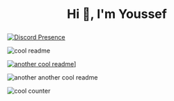 # <p align="center">**Hi 👋, I'm Youssef**</p>


[![Discord Presence](https://lanyard.cnrad.dev/api/605894319408283678?&bg=00000000)]([https://discord.com/users/605894319408283678](https://discords.com/bio/p/ELJoOker))

![cool readme](https://github-readme-stats.vercel.app/api?username=ELJoOker2004&count_private=true&show_icons=true&theme=radical)

[![another cool readme](https://streak-stats.demolab.com/?user=ELjoOker2004&theme=radical)](https://git.io/streak-stats)]

![another another cool readme](https://github-readme-stats.vercel.app/api/top-langs/?username=ELJoOker2004&langs_count=2&layout=compact&theme=radical)



![cool counter](https://komarev.com/ghpvc/?username=ELJoOker2004&color=red)
